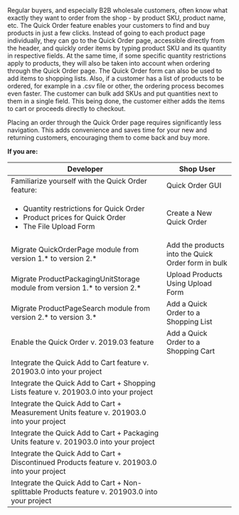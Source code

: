 Regular buyers, and especially B2B wholesale customers, often know what exactly they want to order from the shop - by product SKU, product name, etc. The Quick Order feature enables your customers to find and buy products in just a few clicks. Instead of going to each product page individually, they can go to the Quick Order page, accessible directly from the header, and quickly order items by typing product SKU and its quantity in respective fields. At the same time, if some specific quantity restrictions apply to products, they will also be taken into account when ordering through the Quick Order page. The Quick Order form can also be used to add items to shopping lists. Also, if a customer has a list of products to be ordered, for example in a .csv file or other, the ordering process becomes even faster. The customer can bulk add SKUs and put quantities next to them in a single field. This being done, the customer either adds the items to cart or proceeds directly to checkout.

Placing an order through the Quick Order page requires significantly less navigation. This adds convenience and saves time for your new and returning customers, encouraging them to come back and buy more.

**If you are:**

| Developer | Shop User |
| --- | --- |
| Familiarize yourself with the Quick Order feature: | Quick Order GUI |
| <ul><li>Quantity restrictions for Quick Order</li><li>Product prices for Quick Order</li><li>The File Upload Form</li></ul> | Create a New Quick Order |
| Migrate QuickOrderPage module from version 1.* to version 2.* | Add the products into the Quick Order form in bulk |
| Migrate ProductPackagingUnitStorage module from version 1.* to version 2.* | Upload Products Using Upload Form |
| Migrate ProductPageSearch module from version 2.* to version 3.* | Add a Quick Order to a Shopping List|
| Enable the Quick Order v. 2019.03 feature | Add a Quick Order to a Shopping Cart |
| Integrate the Quick Add to Cart feature v. 201903.0 into your project |
| Integrate the Quick Add to Cart + Shopping Lists feature v. 201903.0 into your project |
| Integrate the Quick Add to Cart + Measurement Units feature v. 201903.0 into your project |
| Integrate the Quick Add to Cart + Packaging Units feature v. 201903.0 into your project |
| Integrate the Quick Add to Cart + Discontinued Products feature v. 201903.0 into your project |
| Integrate the Quick Add to Cart + Non-splittable Products feature v. 201903.0 into your project |

